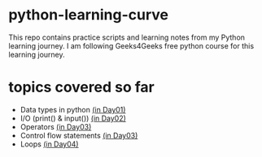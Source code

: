 # python-learning-curve
This repo contains practice scripts and learning notes from my Python learning journey.
I am following Geeks4Geeks free python course for this learning journey.

# topics covered so far 
- Data types in python [(in Day01)](Day01/problems/Data+Types)
- I/O (print() & input()) [(in Day02)](Day02)
- Operators [(in Day03)](Day03)
- Control flow statements [(in Day03)](Day03/problems/)
- Loops [(in Day04)](Day04)

